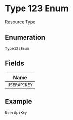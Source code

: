 
# Type 123 Enum

Resource Type

## Enumeration

`Type123Enum`

## Fields

| Name |
|  --- |
| `USERAPIKEY` |

## Example

```
UserApiKey
```

